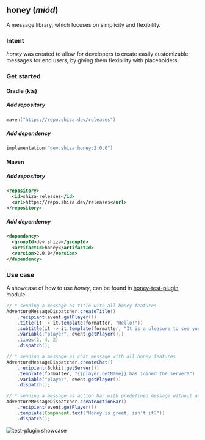 ## honey (*miód*)

A message library, which focuses on simplicity and flexibility.

### Intent

*honey* was created to allow for developers to create easily customizable messages for end users, by giving them flexibility with placeholders.

### Get started

#### Gradle (kts)

##### Add repository

```kotlin
maven("https://repo.shiza.dev/releases")
```

##### Add dependency

```kotlin
implementation("dev.shiza:honey:2.0.0")
```

#### Maven

##### Add repository
```xml
<repository>
  <id>shiza-releases</id>
  <url>https://repo.shiza.dev/releases</url>
</repository>
```

##### Add dependency
```xml
<dependency>
  <groupId>dev.shiza</groupId>
  <artifactId>honey</artifactId>
  <version>2.0.0</version>
</dependency>
```

### Use case

A showcase of how to use *honey*, can be found in [honey-test-plugin](honey-test-plugin) module.

```java
// * sending a message as title with all honey features
AdventureMessageDispatcher.createTitle()
    .recipient(event.getPlayer())
    .title(it -> it.template(formatter, "Hello!"))
    .subtitle(it -> it.template(formatter, "It is a pleasure to see you there {{player.getName}}")
    .variable("player", event.getPlayer()))
    .times(2, 4, 2)
    .dispatch();

// * sending a message as chat message with all honey features
AdventureMessageDispatcher.createChat()
    .recipient(Bukkit.getServer())
    .template(formatter, "{{player.getName}} has joined the server!")
    .variable("player", event.getPlayer())
    .dispatch();

// * sending a message as action bar with predefined message without any placeholder support
AdventureMessageDispatcher.createActionBar()
    .recipient(event.getPlayer())
    .template(Component.text("Honey is great, isn't it?"))
    .dispatch();
```

![test-plugin showcase](assets/image.png)
